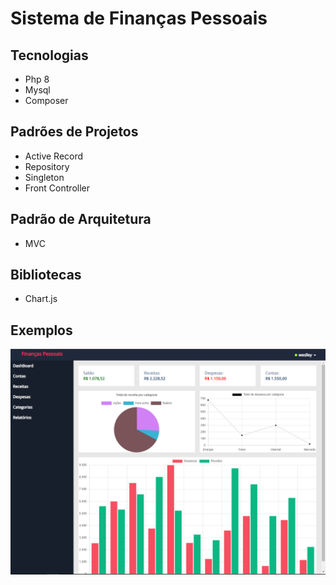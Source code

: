 # Sistema de Finanças Pessoais

## Tecnologias
- Php 8 
- Mysql
- Composer

## Padrões de Projetos
- Active Record
- Repository
- Singleton
- Front Controller

## Padrão de Arquitetura
- MVC

## Bibliotecas
- Chart.js

## Exemplos
![Alt text](img/img1.PNG?raw=true "Exemplo:")
